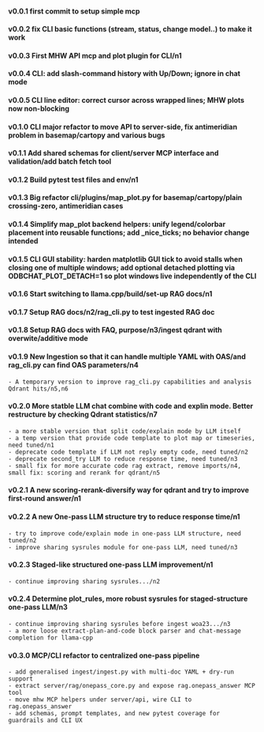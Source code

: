 #### v0.0.1 first commit to setup simple mcp
#### v0.0.2 fix CLI basic functions (stream, status, change model..) to make it work
#### v0.0.3 First MHW API mcp and plot plugin for CLI/n1
#### v0.0.4 CLI: add slash-command history with Up/Down; ignore in chat mode
#### v0.0.5 CLI line editor: correct cursor across wrapped lines; MHW plots now non-blocking
#### v0.1.0 CLI major refactor to move API to server-side, fix antimeridian problem in basemap/cartopy and various bugs
#### v0.1.1 Add shared schemas for client/server MCP interface and validation/add batch fetch tool
#### v0.1.2 Build pytest test files and env/n1
#### v0.1.3 Big refactor cli/plugins/map_plot.py for basemap/cartopy/plain crossing-zero, antimeridian cases
#### v0.1.4 Simplify map_plot backend helpers: unify legend/colorbar placement into reusable functions; add _nice_ticks; no behavior change intended
#### v0.1.5 CLI GUI stability: harden matplotlib GUI tick to avoid stalls when closing one of multiple windows; add optional detached plotting via ODBCHAT_PLOT_DETACH=1 so plot windows live independently of the CLI
#### v0.1.6 Start switching to llama.cpp/build/set-up RAG docs/n1
#### v0.1.7 Setup RAG docs/n2/rag_cli.py to test ingested RAG doc
#### v0.1.8 Setup RAG docs with FAQ, purpose/n3/ingest qdrant with overwite/additive mode
#### v0.1.9 New Ingestion so that it can handle multiple YAML with OAS/and rag_cli.py can find OAS parameters/n4
    - A temporary version to improve rag_cli.py capabilities and analysis Qdrant hits/n5,n6
#### v0.2.0 More statble LLM chat combine with code and explin mode. Better restructure by checking Qdrant statistics/n7
    - a more stable version that split code/explain mode by LLM itself 
    - a temp version that provide code template to plot map or timeseries, need tuned/n1
    - deprecate code template if LLM not reply empty code, need tuned/n2
    - deprecate second_try LLM to reduce response time, need tuned/n3
	- small fix for more accurate code rag extract, remove imports/n4, small fix: scoring and rerank for qdrant/n5
#### v0.2.1 A new scoring-rerank-diversify way for qdrant and try to improve first-round answer/n1
#### v0.2.2 A new One-pass LLM structure try to reduce response time/n1
    - try to improve code/explain mode in one-pass LLM structure, need tuned/n2 
    - improve sharing sysrules module for one-pass LLM, need tuned/n3
#### v0.2.3 Staged-like structured one-pass LLM improvement/n1
    - continue improving sharing sysrules.../n2 
#### v0.2.4 Determine plot_rules, more robust sysrules for staged-structure one-pass LLM/n3
    - continue improving sharing sysrules before ingest woa23.../n3 
    - a more loose extract-plan-and-code block parser and chat-message completion for llama-cpp 
#### v0.3.0 MCP/CLI refactor to centralized one-pass pipeline
    - add generalised ingest/ingest.py with multi-doc YAML + dry-run support
    - extract server/rag/onepass_core.py and expose rag.onepass_answer MCP tool
    - move mhw MCP helpers under server/api, wire CLI to rag.onepass_answer
    - add schemas, prompt templates, and new pytest coverage for guardrails and CLI UX
